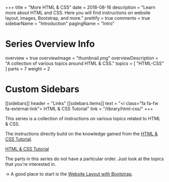 +++
title = "More HTML & CSS"
date = 2018-08-16
description = "Learn more about HTML and CSS. Here you will find instructions on website layout, images, Bootstrap, and more."
prettify = true
comments = true
sidebarName = "Introduction"
pagingName = "Intro"

# Series Overview Info
overview = true
overviewImage = "thumbnail.png"
overviewDescription = "A collection of various topics around HTML & CSS."
topics = [ "HTML-CSS" ]
parts = 7
weight = 2

# Custom Sidebars
[[sidebars]]
header = "Links"
[[sidebars.items]]
text = "<i class=\"fa fa-fw fa-external-link\"></i> HTML & CSS Tutorial"
link = "/library/html-css/"
+++

This series is a collection of instructions on various topics related to HTML & CSS.

The instructions directly build on the knowledge gained from the [HTML & CSS Tutorial](/library/html-css/).

<a href="/library/html-css/" class="btn btn-warning"><i class="fa fa-hand-o-right"></i> HTML &amp; CSS Tutorial</a>

The parts in this series do not have a particular order. Just look at the topics that you're interested in.

&rarr; A good place to start is the [Website Layout with Bootstrap](/library/more-html-css/website-layout/).



<!-- MORE IDEAS


## Logomakr

* http://logomakr.com/
* https://www.youtube.com/watch?v=mFnKu3-n-HI#t=5905


## Bootstrap

* Formularelemente: Buttons, Checkbox, Radio-Button, Inputs, Textarea


## HTML

* Special Characters: 
  * http://learn.shayhowe.com/html-css/getting-to-know-html/#practice-1
  * http://copypastecharacter.com/
  * Buch S. 199
* Tables?


## More CSS

http://learn.shayhowe.com/html-css/getting-to-know-css/
Buch S. 244 ff.

* The Cascade
* Specificity
* Common properties
* Float
* Ränder (padding, margin, border), Buch S. 306 ff.


## Vorgehensweise/Arbeitsablauf zum erstellen einer Webseite

* Buch S. 458ff.
* Wireframes: http://gomockingbird.com, http://lovelycharts.com

-->